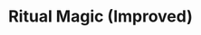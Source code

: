 ---
title: "Ritual Magic (Improved)"
canonical: "skill/ritual-magic-improved"
canonical_title: "Awakened Dwarf Loresheet"
lists:
    - awakened-dwarf-loresheet
tier: 3
osp_cost: 25
prerequisites: ["None"]
---